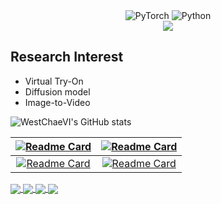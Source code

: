 
<div align='center'>
  <img alt="PyTorch" src ="https://img.shields.io/badge/PyTorch-EE4C2C.svg?&style=flat-square&logo=PyTorch&logoColor=white"/>
  <img alt="Python" src ="https://img.shields.io/badge/Python-3776AB.svg?&style=flat-square&logo=Python&logoColor=white"/>
</div>

<div align=center>
	<a href="https://github.com/WestChaeVI"><img src="https://hits.seeyoufarm.com/api/count/incr/badge.svg?url=https%3A%2F%2Fgithub.com%2FWestChaeVI&count_bg=%23000000&title_bg=%23000000&icon=github.svg&icon_color=%23E7E7E7&title=GitHub&edge_flat=false)"/></a>
</div>

## Research Interest    

+ Virtual Try-On  
+ Diffusion model    
+ Image-to-Video      

![WestChaeVI's GitHub stats](https://github-readme-stats.vercel.app/api?username=WestChaeVI&theme=shadow_red&show_icons=true&text_color=f1f1eb)     

| [![Readme Card](https://github-readme-stats.vercel.app/api/pin/?username=WestChaeVI&repo=ViViD-train&theme=shadow_red&show_owner=true&text_color=f1f1eb)](https://github.com/WestChaeVI/ViViD-train) | [![Readme Card](https://github-readme-stats.vercel.app/api/pin/?username=WestChaeVI&repo=Face_Skin_AI&theme=shadow_red&show_owner=true&text_color=f1f1eb)](https://github.com/WestChaeVI/Face_Skin_AI) |
| :--------------------------------------------------------------------------------------------------------------------------------------------------------------------------------------------------------: | :--------------------------------------------------------------------------------------------------------------------------------------------------------------------------------------------------------: |
| [![Readme Card](https://github-readme-stats.vercel.app/api/pin/?username=WestChaeVI&repo=GANs&theme=shadow_red&show_owner=true&text_color=f1f1eb)](https://github.com/WestChaeVI/GANs) | [![Readme Card](https://github-readme-stats.vercel.app/api/pin/?username=WestChaeVI&repo=Attention-based-semantic_segmentation&theme=shadow_red&show_owner=true&text_color=f1f1eb)](https://github.com/WestChaeVI/Attention-based-semantic_segmentation) |       


<td>
<a href="https://github.com/WestChaeVI/ViViD-train">
  <img align="center" src="https://github-readme-stats.vercel.app/api/pin/?username=WestChaeVI&repo=ViViD-train&theme=shadow_red&show_owner=true&text_color=f1f1eb&card_width=14" />
</a>
<a href="https://github.com/WestChaeVI/Face_Skin_AI">
  <img align="center" src="https://github-readme-stats.vercel.app/api/pin/?username=WestChaeVI&repo=Face_Skin_AI&theme=shadow_red&show_owner=true&text_color=f1f1eb&layout=compact" />
</a>
</td>
<td>
<a href="https://github.com/WestChaeVI/ViViD-train">
  <img align="center" src="https://github-readme-stats.vercel.app/api/pin/?username=WestChaeVI&repo=ViViD-train&theme=shadow_red&show_owner=true&text_color=f1f1eb&layout=compact" />
</a>
<a href="https://github.com/WestChaeVI/Face_Skin_AI">
  <img align="center" src="https://github-readme-stats.vercel.app/api/pin/?username=WestChaeVI&repo=Face_Skin_AI&theme=shadow_red&show_owner=true&text_color=f1f1eb&layout=compact" />
</a>
</td>
  




<!--
**WestChaeVI/WestChaeVI** is a ✨ _special_ ✨ repository because its `README.md` (this file) appears on your GitHub profile.

Here are some ideas to get you started:

- 🔭 I’m currently working on ...
- 🌱 I’m currently learning ...
- 👯 I’m looking to collaborate on ...
- 🤔 I’m looking for help with ...
- 💬 Ask me about ...
- 📫 How to reach me: ...
- 😄 Pronouns: ...
- ⚡ Fun fact: ...
-->

